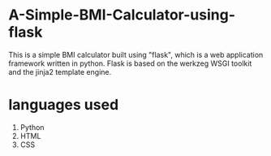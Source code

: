 # A-Simple-BMI-Calculator-using-flask

This is a simple BMI calculator built using "flask", which is a web application framework written in python. Flask is based on the werkzeg WSGI toolkit and the jinja2 template engine.

# languages used
1. Python
2. HTML
3. CSS

